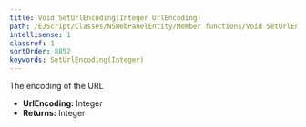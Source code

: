 ```yaml
---
title: Void SetUrlEncoding(Integer UrlEncoding)
path: /EJScript/Classes/NSWebPanelEntity/Member functions/Void SetUrlEncoding(Integer p_0)
intellisense: 1
classref: 1
sortOrder: 8852
keywords: SetUrlEncoding(Integer)
---
```



The encoding of the URL



* **UrlEncoding:** Integer
* **Returns:** Integer



